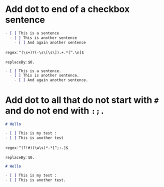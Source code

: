 # Add dot to end of a checkbox sentence

```md
- [ ] This is a sentence
  - [ ] This is another sentence
    - [ ] And again another sentence
```

`regex`: `^(\s+)?(-\s\[\s\]).+.*[^.\n]$`

`replaceBy`: `$0.`

```md
- [ ] This is a sentence.
  - [ ] This is another sentence.
    - [ ] And again another sentence.
```

# Add dot to all that do not start with `#` and do not end with `:;.`

```md
# Hello

- [ ] This is my test :
- [ ] This is another test
```

`regex`: `^(?!#)(\w\s)*.*[^;:.]$`

`replaceBy`: `$0.`

```md
# Hello

- [ ] This is my test :
- [ ] This is another test.
```
